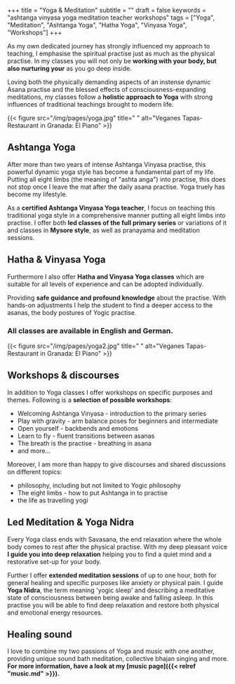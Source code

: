 +++
title = "Yoga & Meditation"
subtitle = ""
draft = false
keywords = "ashtanga vinyasa yoga meditation teacher workshops"
tags = ["Yoga", "Meditation", "Ashtanga Yoga", "Hatha Yoga", "Vinyasa Yoga", "Workshops"]
+++

As my own dedicated journey has strongly influenced my approach to teaching, I emphasise the spiritual practise just as much as the physical practise. In my classes you will not only be **working with your body, but also nurturing your** as you go deep inside.

Loving both the physically demanding aspects of an instense dynamic Asana practise and the blessed effects of consciousness-expanding meditations, my classes follow a **holistic approach to Yoga** with strong influences of traditional teachings brought to modern life.

{{< figure src="/img/pages/yoga.jpg" title=" "
alt="Veganes Tapas-Restaurant in Granada: El Piano" >}}

## Ashtanga Yoga 

After more than two years of intense Ashtanga Vinyasa practise, this powerful dynamic yoga style has become a fundamental part of my life. Putting all eight limbs (the meaning of "ashta anga") into practise, this does not stop once I leave the mat after the daily asana practise. Yoga truely has become my lifestyle.

As a **certified Ashtanga Vinyasa Yoga teacher**, I focus on teaching this traditional yoga style in a comprehensive manner putting all eight limbs into practise. I offer both **led classes of the full primary series** or variations of it and classes in **Mysore style**, as well as pranayama and meditation sessions.


## Hatha & Vinyasa Yoga

Furthermore I also offer **Hatha and Vinyasa Yoga classes** which are suitable for all levels of experience and can be adopted individually.

Providing **safe guidance and profound knowledge** about the practise. With hands-on adjustments I help the student to find a deeper access to the asanas, the body postures of Yogic practise.

### All classes are available in English and German.

{{< figure src="/img/pages/yoga2.jpg" title=" "
alt="Veganes Tapas-Restaurant in Granada: El Piano" >}}

## Workshops & discourses

In addition to Yoga classes I offer workshops on specific purposes and themes. Following is a **selection of possible workshops**:

+ Welcoming Ashtanga Vinyasa - introduction to the primary series
+ Play with gravity - arm balance poses for beginners and intermediate
+ Open yourself - backbends and emotions
+ Learn to fly - fluent transitions between asanas
+ The breath is the practise - breathing in asana
+ and more...

Moreover, I am more than happy to give discourses and shared discussions on different topics:

+ philosophy, including but not limited to Yogic philosophy
+ The eight limbs - how to put Ashtanga in to practise
+ the life as travelling yogi

## Led Meditation & Yoga Nidra

Every Yoga class ends with Savasana, the end relaxation where the whole body comes to rest after the physical practise. With my deep pleasant voice **I guide you into deep relaxation** helping you to find a quiet mind and a restorative set-up for your body.

Further I offer **extended meditation sessions** of up to one hour, both for general healing and specific purposes like anxiety or physical pain.  I guide **Yoga Nidra**, the term meaning 'yogic sleep' and describing a meditative state of consciousness between being awake and falling asleep. In this practise you will be able to find deep relaxation and restore both physical and emotional energy resources.

## Healing sound

I love to combine my two passions of Yoga and music with one another, providing unique sound bath meditation, collective bhajan singing and more. **For more information, have a look at my [music page]({{< relref "music.md" >}}).**